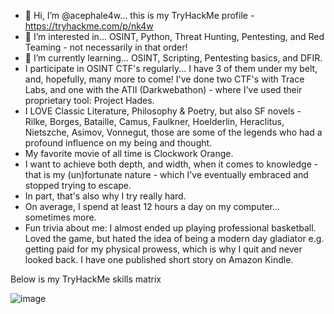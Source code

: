 - 👋 Hi, I’m @acephale4w... this is my TryHackMe profile - https://tryhackme.com/p/nk4w
- 👀 I’m interested in... OSINT, Python, Threat Hunting, Pentesting, and Red Teaming  - not necessarily in that order!
- 🌱 I’m currently learning... OSINT, Scripting, Pentesting basics, and DFIR.
- I participate in OSINT CTF's regularly... I have 3 of them under my belt, and, hopefully, many more to come! I've done two CTF's with Trace Labs, and one with the ATII (Darkwebathon) - where I've used their proprietary tool: Project Hades.
- I LOVE Classic Literature, Philosophy & Poetry, but also SF novels - Rilke, Borges, Bataille, Camus, Faulkner, Hoelderlin, Heraclitus, Nietszche, Asimov, Vonnegut, those are some of the legends who had a profound influence on my being and thought.
- My favorite movie of all time is Clockwork Orange.
- I want to achieve both depth, and width, when it comes to knowledge - that is my (un)fortunate nature - which I've eventually embraced and stopped trying to escape.
- In part, that's also why I try really hard.
- On average, I spend at least 12 hours a day on my computer... sometimes more.
- Fun trivia about me: I almost ended up playing professional basketball. Loved the game, but hated the idea of being a modern day gladiator e.g. getting paid for my physical prowess, which is why I quit and never looked back. I have one published short story on Amazon Kindle.


Below is my TryHackMe skills matrix


   ![image](https://user-images.githubusercontent.com/89745789/161141020-3ac7fb11-90af-4296-b078-5d60fa18b4ef.png)
